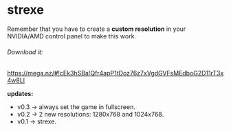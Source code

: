 # strexe
Remember that you have to create a **custom resolution** in your NVIDIA/AMD control panel to make this work.


###### Download it:
https://mega.nz/#!cEk3hSBa!Qfr4apP1tDoz76z7xVgdGVFsMEdboG2D11rT3x4w8LI


__updates:__
- v0.3 -> always set the game in fullscreen.
- v0.2 -> 2 new resolutions: 1280x768 and 1024x768.
- v0.1 -> strexe.
